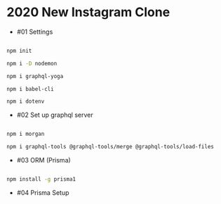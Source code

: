 # 2020 New Instagram Clone

- #01 Settings

```bash

npm init

npm i -D nodemon

npm i graphql-yoga

npm i babel-cli

npm i dotenv

```

- #02 Set up graphql server

```bash

npm i morgan

npm i graphql-tools @graphql-tools/merge @graphql-tools/load-files

```

- #03 ORM (Prisma)

```bash

npm install -g prisma1

```

- #04 Prisma Setup
